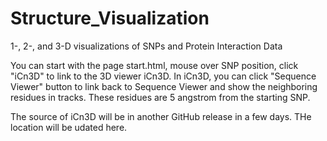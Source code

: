 # Structure_Visualization
1-, 2-, and 3-D visualizations of SNPs and Protein Interaction Data

You can start with the page start.html, mouse over SNP position, click "iCn3D" to link to the 3D viewer iCn3D. In iCn3D, you can click "Sequence Viewer" button to link back to Sequence Viewer and show the neighboring residues in tracks. These residues are 5 angstrom from the starting SNP.

The source of iCn3D will be in another GitHub release in a few days. THe location will be udated here.
